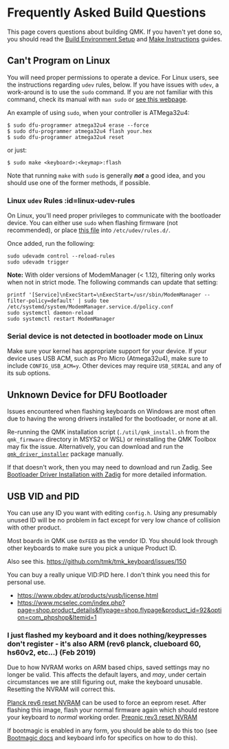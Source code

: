 # Frequently Asked Build Questions

This page covers questions about building QMK. If you haven't yet done so, you should read the [Build Environment Setup](getting_started_build_tools.md) and [Make Instructions](getting_started_make_guide.md) guides.

## Can't Program on Linux
You will need proper permissions to operate a device. For Linux users, see the instructions regarding `udev` rules, below. If you have issues with `udev`, a work-around is to use the `sudo` command. If you are not familiar with this command, check its manual with `man sudo` or [see this webpage](https://linux.die.net/man/8/sudo).

An example of using `sudo`, when your controller is ATMega32u4:

    $ sudo dfu-programmer atmega32u4 erase --force
    $ sudo dfu-programmer atmega32u4 flash your.hex
    $ sudo dfu-programmer atmega32u4 reset

or just:

    $ sudo make <keyboard>:<keymap>:flash

Note that running `make` with `sudo` is generally ***not*** a good idea, and you should use one of the former methods, if possible.

### Linux `udev` Rules :id=linux-udev-rules

On Linux, you'll need proper privileges to communicate with the bootloader device. You can either use `sudo` when flashing firmware (not recommended), or place [this file](https://github.com/qmk/qmk_firmware/tree/master/util/udev/50-qmk.rules) into `/etc/udev/rules.d/`.

Once added, run the following:

```
sudo udevadm control --reload-rules
sudo udevadm trigger
```

**Note:** With older versions of ModemManager (< 1.12), filtering only works when not in strict mode. The following commands can update that setting:

```
printf '[Service]\nExecStart=\nExecStart=/usr/sbin/ModemManager --filter-policy=default' | sudo tee /etc/systemd/system/ModemManager.service.d/policy.conf
sudo systemctl daemon-reload
sudo systemctl restart ModemManager
```

### Serial device is not detected in bootloader mode on Linux
Make sure your kernel has appropriate support for your device. If your device uses USB ACM, such as
Pro Micro (Atmega32u4), make sure to include `CONFIG_USB_ACM=y`. Other devices may require `USB_SERIAL` and any of its sub options.

## Unknown Device for DFU Bootloader

Issues encountered when flashing keyboards on Windows are most often due to having the wrong drivers installed for the bootloader, or none at all.

Re-running the QMK installation script (`./util/qmk_install.sh` from the `qmk_firmware` directory in MSYS2 or WSL) or reinstalling the QMK Toolbox may fix the issue. Alternatively, you can download and run the [`qmk_driver_installer`](https://github.com/qmk/qmk_driver_installer) package manually.

If that doesn't work, then you may need to download and run Zadig. See [Bootloader Driver Installation with Zadig](driver_installation_zadig.md) for more detailed information.

## USB VID and PID
You can use any ID you want with editing `config.h`. Using any presumably unused ID will be no problem in fact except for very low chance of collision with other product.

Most boards in QMK use `0xFEED` as the vendor ID. You should look through other keyboards to make sure you pick a unique Product ID.

Also see this.
https://github.com/tmk/tmk_keyboard/issues/150

You can buy a really unique VID:PID here. I don't think you need this for personal use.
- https://www.obdev.at/products/vusb/license.html
- https://www.mcselec.com/index.php?page=shop.product_details&flypage=shop.flypage&product_id=92&option=com_phpshop&Itemid=1

### I just flashed my keyboard and it does nothing/keypresses don't register - it's also ARM (rev6 planck, clueboard 60, hs60v2, etc...) (Feb 2019)
Due to how NVRAM works on ARM based chips, saved settings may no longer be valid.  This affects the default layers, and *may*, under certain circumstances we are still figuring out, make the keyboard unusable.  Resetting the NVRAM will correct this.

[Planck rev6 reset NVRAM](https://cdn.discordapp.com/attachments/473506116718952450/539284620861243409/planck_rev6_default.bin) can be used to force an eeprom reset. After flashing this image, flash your normal firmware again which should restore your keyboard to _normal_ working order.
[Preonic rev3 reset NVRAM](https://cdn.discordapp.com/attachments/473506116718952450/537849497313738762/preonic_rev3_default.bin)

If bootmagic is enabled in any form, you should be able to do this too (see [Bootmagic docs](feature_bootmagic.md) and keyboard info for specifics on how to do this).
